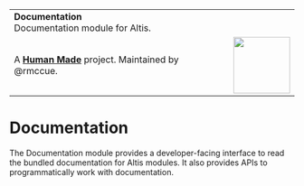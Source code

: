 <table width="100%">
	<tr>
		<td align="left" width="70">
			<strong>Documentation</strong><br />
			Documentation module for Altis.
		</td>
		<td align="right" width="20%">
		</td>
	</tr>
	<tr>
		<td>
			A <strong><a href="https://hmn.md/">Human Made</a></strong> project. Maintained by @rmccue.
		</td>
		<td align="center">
			<img src="https://hmn.md/content/themes/hmnmd/assets/images/hm-logo.svg" width="100" />
		</td>
	</tr>
</table>

# Documentation

The Documentation module provides a developer-facing interface to read the bundled documentation for Altis modules. It also provides APIs to programmatically work with documentation.
